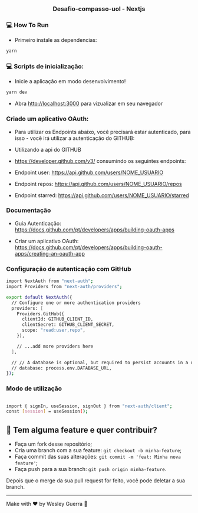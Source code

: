 <h3 align="center">
 Desafio-compasso-uol - Nextjs
</h3>

<!-- <p align="center">
   <img src="devs_ok.gif" >
</p> -->

### :computer: How To Run

- Primeiro instale as dependencias:

```bash
yarn
```

### :computer: Scripts de inicialização:

- Inicie a aplicação em modo desenvolvimento!

```bash
yarn dev
```

- Abra [http://localhost:3000](http://localhost:3000) para vizualizar em seu navegador

### Criado um aplicativo OAuth:

- Para utilizar os Endpoints abaixo, você precisará estar autenticado, para isso - você irá utilizar a autenticação do GITHUB:

- Utilizando a api do GITHUB
- https://developer.github.com/v3/ consumindo os seguintes endpoints:

- Endpoint user: https://api.github.com/users/NOME_USUARIO
- Endpoint repos: https://api.github.com/users/NOME_USUARIO/repos
- Endpoint starred: https://api.github.com/users/NOME_USUARIO/starred

### Documentação

- Guia Autenticação: https://docs.github.com/pt/developers/apps/building-oauth-apps

- Criar um aplicativo OAuth: https://docs.github.com/pt/developers/apps/building-oauth-apps/creating-an-oauth-app

### Configuração de autenticação com GitHub

```bash
import NextAuth from "next-auth";
import Providers from "next-auth/providers";

export default NextAuth({
  // Configure one or more authentication providers
  providers: [
    Providers.GitHub({
      clientId: GITHUB_CLIENT_ID,
      clientSecret: GITHUB_CLIENT_SECRET,
      scope: "read:user,repo",
    }),

    // ...add more providers here
  ],

  // // A database is optional, but required to persist accounts in a database
  // database: process.env.DATABASE_URL,
});

```

### Modo de utilização

```bash

import { signIn, useSession, signOut } from "next-auth/client";
const [session] = useSession();

```

## 🤔 Tem alguma feature e quer contribuir?

- Faça um fork desse repositório;
- Cria uma branch com a sua feature: `git checkout -b minha-feature`;
- Faça commit das suas alterações: `git commit -m 'feat: Minha nova feature'`;
- Faça push para a sua branch: `git push origin minha-feature`.

Depois que o merge da sua pull request for feito, você pode deletar a sua branch.

---

Make with ♥ by Wesley Guerra :wave:
